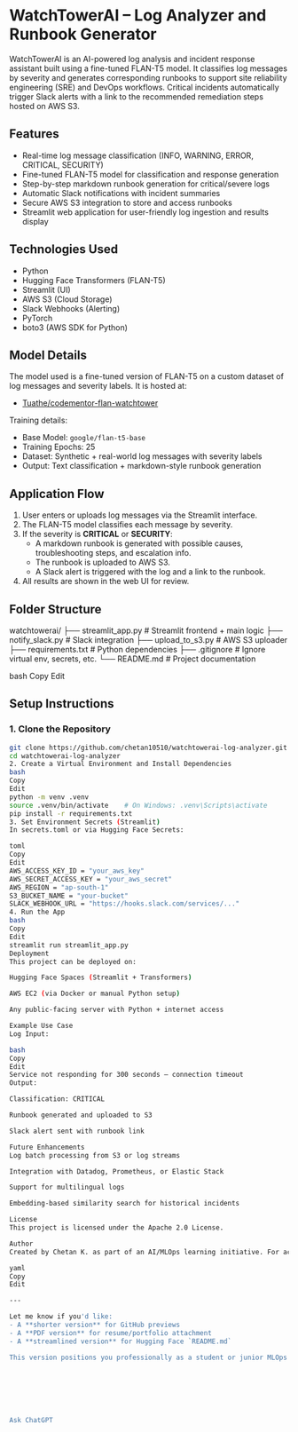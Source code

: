 # WatchTowerAI – Log Analyzer and Runbook Generator

WatchTowerAI is an AI-powered log analysis and incident response assistant built using a fine-tuned FLAN-T5 model. It classifies log messages by severity and generates corresponding runbooks to support site reliability engineering (SRE) and DevOps workflows. Critical incidents automatically trigger Slack alerts with a link to the recommended remediation steps hosted on AWS S3.

## Features

- Real-time log message classification (INFO, WARNING, ERROR, CRITICAL, SECURITY)
- Fine-tuned FLAN-T5 model for classification and response generation
- Step-by-step markdown runbook generation for critical/severe logs
- Automatic Slack notifications with incident summaries
- Secure AWS S3 integration to store and access runbooks
- Streamlit web application for user-friendly log ingestion and results display

## Technologies Used

- Python
- Hugging Face Transformers (FLAN-T5)
- Streamlit (UI)
- AWS S3 (Cloud Storage)
- Slack Webhooks (Alerting)
- PyTorch
- boto3 (AWS SDK for Python)

## Model Details

The model used is a fine-tuned version of FLAN-T5 on a custom dataset of log messages and severity labels. It is hosted at:

- [Tuathe/codementor-flan-watchtower](https://huggingface.co/Tuathe/codementor-flan-watchtower)

Training details:
- Base Model: `google/flan-t5-base`
- Training Epochs: 25
- Dataset: Synthetic + real-world log messages with severity labels
- Output: Text classification + markdown-style runbook generation

## Application Flow

1. User enters or uploads log messages via the Streamlit interface.
2. The FLAN-T5 model classifies each message by severity.
3. If the severity is **CRITICAL** or **SECURITY**:
   - A markdown runbook is generated with possible causes, troubleshooting steps, and escalation info.
   - The runbook is uploaded to AWS S3.
   - A Slack alert is triggered with the log and a link to the runbook.
4. All results are shown in the web UI for review.

## Folder Structure

watchtowerai/
├── streamlit_app.py # Streamlit frontend + main logic
├── notify_slack.py # Slack integration
├── upload_to_s3.py # AWS S3 uploader
├── requirements.txt # Python dependencies
├── .gitignore # Ignore virtual env, secrets, etc.
└── README.md # Project documentation

bash
Copy
Edit

## Setup Instructions

### 1. Clone the Repository

```bash
git clone https://github.com/chetan10510/watchtowerai-log-analyzer.git
cd watchtowerai-log-analyzer
2. Create a Virtual Environment and Install Dependencies
bash
Copy
Edit
python -m venv .venv
source .venv/bin/activate    # On Windows: .venv\Scripts\activate
pip install -r requirements.txt
3. Set Environment Secrets (Streamlit)
In secrets.toml or via Hugging Face Secrets:

toml
Copy
Edit
AWS_ACCESS_KEY_ID = "your_aws_key"
AWS_SECRET_ACCESS_KEY = "your_aws_secret"
AWS_REGION = "ap-south-1"
S3_BUCKET_NAME = "your-bucket"
SLACK_WEBHOOK_URL = "https://hooks.slack.com/services/..."
4. Run the App
bash
Copy
Edit
streamlit run streamlit_app.py
Deployment
This project can be deployed on:

Hugging Face Spaces (Streamlit + Transformers)

AWS EC2 (via Docker or manual Python setup)

Any public-facing server with Python + internet access

Example Use Case
Log Input:

bash
Copy
Edit
Service not responding for 300 seconds – connection timeout
Output:

Classification: CRITICAL

Runbook generated and uploaded to S3

Slack alert sent with runbook link

Future Enhancements
Log batch processing from S3 or log streams

Integration with Datadog, Prometheus, or Elastic Stack

Support for multilingual logs

Embedding-based similarity search for historical incidents

License
This project is licensed under the Apache 2.0 License.

Author
Created by Chetan K. as part of an AI/MLOps learning initiative. For academic, internship, and demonstration purposes.

yaml
Copy
Edit

---

Let me know if you'd like:
- A **shorter version** for GitHub previews
- A **PDF version** for resume/portfolio attachment
- A **streamlined version** for Hugging Face `README.md`

This version positions you professionally as a student or junior MLOps engineer with hands-on full-stack AI experience.







Ask ChatGPT
